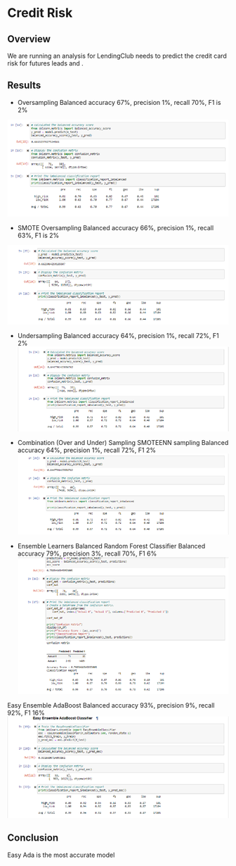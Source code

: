 # Credit Risk

## Overview
We are running an analysis for LendingClub needs to predict the credit card risk for futures leads and . 

## Results
- Oversampling
Balanced accuracy 67%, precision 1%, recall 70%, F1 is 2%

![Alt Text](https://github.com/CarlosRello/Credit_Risk_Analysis/blob/main/images/Oversampling.png)

- SMOTE Oversampling
Balanced accuracy 66%, precision 1%, recall 63%, F1 is 2%

![Alt Text](https://github.com/CarlosRello/Credit_Risk_Analysis/blob/main/images/SMOTE.png)

- Undersampling
Balanced accuracy 64%, precision 1%, recall 72%, F1 2%
![Alt Text](https://github.com/CarlosRello/Credit_Risk_Analysis/blob/main/images/Undersampling.png)

- Combination (Over and Under) Sampling
SMOTEENN sampling
Balanced accuracy 64%, precision 1%, recall 72%, F1 2%
![Alt Text](https://github.com/CarlosRello/Credit_Risk_Analysis/blob/main/images/Combination.png)

- Ensemble Learners
Balanced Random Forest Classifier
Balanced accuracy 79%, precision 3%, recall 70%, F1 6%
![Alt Text](https://github.com/CarlosRello/Credit_Risk_Analysis/blob/main/images/RandomF.png)

Easy Ensemble AdaBoost
Balanced accuracy 93%, precision 9%, recall 92%, F1 16%
![Alt Text](https://github.com/CarlosRello/Credit_Risk_Analysis/blob/main/images/Easy.png)

## Conclusion
Easy Ada is the most accurate model
